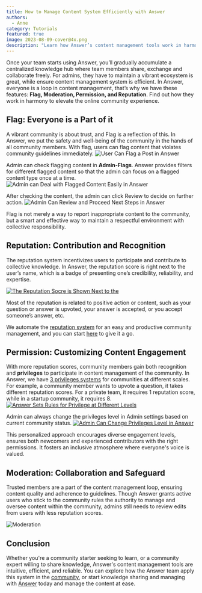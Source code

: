 ```yaml
---
title: How to Manage Content System Efficiently with Answer
authors:
  - Anne
category: Tutorials
featured: true
image: 2023-08-09-cover@4x.png
description: "Learn how Answer’s content management tools work in harmony to keep your community organized and vibrant."
---
```


Once your team starts using Answer, you’ll gradually accumulate a centralized knowledge hub where team members share, exchange and collaborate freely. For admins, they have to maintain a vibrant ecosystem is great, while ensure content management system is efficient. In Answer, everyone is a loop in content management, that’s why we have these features: **Flag, Moderation, Permission, and Reputation**. Find out how they work in harmony to elevate the online community experience.

## Flag: Everyone is a Part of it

A vibrant community is about trust, and Flag is a reflection of this. In Answer, we put the safety and well-being of the community in the hands of all community members. With flag, users can flag content that violates community guidelines immediately. ![User Can Flag a Post in Answer](user-flag.png)

Admin can check flagging content in **Admin-Flags**. Answer provides filters for different flagged content so that the admin can focus on a flagged content type once at a time. ![Admin can Deal with Flagged Content Easily in Answer](admin-flags.gif)

After checking the content, the admin can click Review to decide on further action. ![Admin Can Review and Proceed Next Steps in Answer](admin-review.png)

Flag is not merely a way to report inappropriate content to the community, but a smart and effective way to maintain a respectful environment with collective responsibility.

## Reputation: Contribution and Recognition

The reputation system incentivizes users to participate and contribute to collective knowledge. In Answer, the reputation score is right next to the user’s name, which is a badge of presenting one’s credibility, reliability, and expertise.

[![The Reputation Socre is Shown Next to the](user-reputation.png)](https://answer.apache.org/docs/recipes/contents/permission)

Most of the reputation is related to positive action or content, such as your question or answer is upvoted, your answer is accepted, or you accept someone’s answer, etc.

We automate the [reputation system](https://answer.apache.org/docs/recipes/contents/reputation) for an easy and productive community management, and you can start [here](https://answer.apache.org/docs/installation) to give it a go.

## Permission: Customizing Content Engagement

With more reputation scores, community members gain both recognition and **privileges** to participate in content management of the community. In Answer, we have [3 privileges systems](https://answer.apache.org/docs/recipes/contents/permission) for communities at different scales. For example, a community member wants to upvote a question, it takes different reputation scores. For a private team, it requires 1 reputation score, while in a startup community, it requires 8. [![Answer Sets Rules for Privilege at Different Levels](permission2.png)](https://answer.apache.org/docs/recipes/contents/permission)

Admin can always change the privileges level in Admin settings based on current community status. [![Admin Can Change Privileges Level in Answer](admin%20setting%20permission.png)](https://answer.apache.org/docs/recipes/contents/permission)

This personalized approach encourages diverse engagement levels, ensures both newcomers and experienced contributors with the right permissions. It fosters an inclusive atmosphere where everyone's voice is valued.

## Moderation: Collaboration and Safeguard

Trusted members are a part of the content management loop, ensuring content quality and adherence to guidelines. Though Answer grants active users who stick to the community rules the authority to manage and oversee content within the community, admins still needs to review edits from users with less reputation scores.

![Moderation](moderation.png)

## Conclusion

Whether you're a community starter seeking to learn, or a community expert willing to share knowledge, Answer's content management tools are intuitive, efficient, and reliable. You can explore how the Answer team apply this system in the [community](https://meta.answer.dev/), or start knowledge sharing and managing with [Answer](https://answer.apache.org/docs/installation) today and manage the content at ease.  
